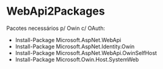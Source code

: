 # WebApi2Packages
Pacotes necessários p/ Owin c/ OAuth:

<ul>
  <li>
Install-Package Microsoft.AspNet.WebApi
  </li>
  <li>
Install-Package Microsoft.AspNet.Identity.Owin
  </li>
  <li>
Install-Package Microsoft.AspNet.WebApi.OwinSelfHost
  </li>
  <li>
Install-Package Microsoft.Owin.Host.SystemWeb
  </li>
  </ul>
